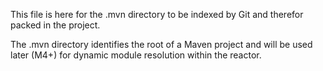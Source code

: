 This file is here for the .mvn directory to be indexed by Git and therefor packed in the project.

The .mvn directory identifies the root of a Maven project and will be used later (M4+) for dynamic module resolution
within the reactor.
